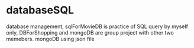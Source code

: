 # databaseSQL
database management,
sqlForMovieDB is practice of SQL query by myself only,
DBForShopping and mongoDB are group project with other two memebers.
mongoDB using json file
